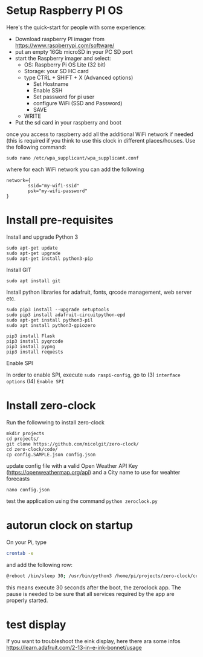# Setup Raspberry PI OS

Here's the quick-start for people with some experience:

* Download raspberry PI imager from https://www.raspberrypi.com/software/
* put an empty 16Gb microSD in your PC SD port
* start the Raspberry imager and select:
  * OS: Raspberry Pi OS Lite (32 bit)
  * Storage: your SD HC card
  * type CTRL + SHIFT + X (Advanced options)
    * Set Hostname
    * Enable SSH
    * Set password for pi user
    * configure WiFi (SSD and Password)
    * SAVE
  * WRITE
* Put the sd card in your raspberry and boot

once you access to raspberry add all the additional WiFi network if needed (this is required if you think to use this clock in different places/houses. Use the following command:

```
sudo nano /etc/wpa_supplicant/wpa_supplicant.conf
```

where for each WiFi network you can add the following

```
network={
        ssid="my-wifi-ssid"
        psk="my-wifi-password"
}
```

# Install pre-requisites
Install and upgrade Python 3

```
sudo apt-get update 
sudo apt-get upgrade 
sudo apt-get install python3-pip
```

Install GIT

```
sudo apt install git
```

Install python libraries for adafruit, fonts, qrcode management, web server etc.

```
sudo pip3 install --upgrade setuptools
sudo pip3 install adafruit-circuitpython-epd
sudo apt-get install python3-pil
sudo apt install python3-gpiozero

pip3 install Flask 
pip3 install pyqrcode 
pip3 install pypng 
pip3 install requests
```

Enable SPI

In order to enable SPI, execute `sudo raspi-config`, go to (3) `interface options` (I4) `Enable SPI`

# Install zero-clock 
Run the followwing to install zero-clock 


```
mkdir projects
cd projects/
git clone https://github.com/nicolgit/zero-clock/
cd zero-clock/code/
cp config.SAMPLE.json config.json
```

update config file with a valid Open Weather API Key (https://openweathermap.org/api) and a City name to use for weahter forecasts

```
nano config.json
```

test the application using the command `python zeroclock.py`

# autorun clock on startup 
On your Pi, type 

```bash
crontab -e 
```

and add the following row:

```bash
@reboot /bin/sleep 30; /usr/bin/python3 /home/pi/projects/zero-clock/code/zeroclock.py
```

this means execute 30 seconds after the boot, the zeroclock app. The pause is needed to be sure that all services required by the app are properly started.

# test display

If you want to troubleshoot the eink display, here there ara some infos https://learn.adafruit.com/2-13-in-e-ink-bonnet/usage
